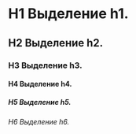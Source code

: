 # H1 Выделение h1.
## H2 Выделение h2.
### H3 Выделение h3.
#### H4 Выделение h4.
##### H5 Выделение h5.
###### H6 Выделение h6.